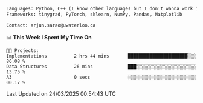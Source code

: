 ```txt
Languages: Python, C++ (I know other languages but I don't wanna work in em)
Frameworks: tinygrad, PyTorch, sklearn, NumPy, Pandas, Matplotlib

Contact: arjun.sarao@uwaterloo.ca
```

<!--START_SECTION:waka-->
📊 **This Week I Spent My Time On** 

```text
🐱‍💻 Projects: 
Implementations          2 hrs 44 mins       ██████████████████████░░░   86.08 % 
Data Structures          26 mins             ███░░░░░░░░░░░░░░░░░░░░░░   13.75 % 
A3                       0 secs              ░░░░░░░░░░░░░░░░░░░░░░░░░   00.17 % 
```


 Last Updated on 24/03/2025 00:54:43 UTC
<!--END_SECTION:waka-->

